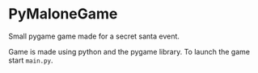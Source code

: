 # PyMaloneGame
Small pygame game made for a secret santa event. 

Game is made using python and the pygame library. To launch the game start `main.py`. 
